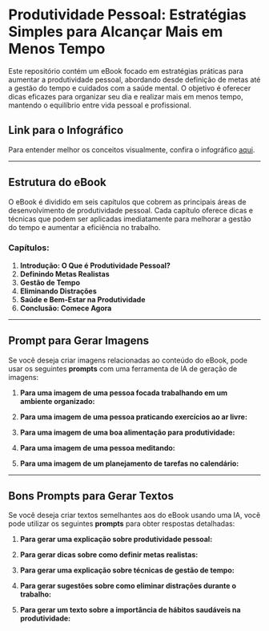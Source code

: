 # Produtividade Pessoal: Estratégias Simples para Alcançar Mais em Menos Tempo

Este repositório contém um eBook focado em estratégias práticas para aumentar a produtividade pessoal, abordando desde definição de metas até a gestão do tempo e cuidados com a saúde mental. O objetivo é oferecer dicas eficazes para organizar seu dia e realizar mais em menos tempo, mantendo o equilíbrio entre vida pessoal e profissional.

## Link para o Infográfico
Para entender melhor os conceitos visualmente, confira o infográfico [aqui](https://infograph.venngage.com/ps/irO2sVOlTM).

---

## Estrutura do eBook
O eBook é dividido em seis capítulos que cobrem as principais áreas de desenvolvimento de produtividade pessoal. Cada capítulo oferece dicas e técnicas que podem ser aplicadas imediatamente para melhorar a gestão do tempo e aumentar a eficiência no trabalho.

### Capítulos:
1. **Introdução: O Que é Produtividade Pessoal?**
2. **Definindo Metas Realistas**
3. **Gestão de Tempo**
4. **Eliminando Distrações**
5. **Saúde e Bem-Estar na Produtividade**
6. **Conclusão: Comece Agora**

---

## Prompt para Gerar Imagens

Se você deseja criar imagens relacionadas ao conteúdo do eBook, pode usar os seguintes **prompts** com uma ferramenta de IA de geração de imagens:

1. **Para uma imagem de uma pessoa focada trabalhando em um ambiente organizado:**

2. **Para uma imagem de uma pessoa praticando exercícios ao ar livre:**

3. **Para uma imagem de uma boa alimentação para produtividade:**

4. **Para uma imagem de uma pessoa meditando:**

5. **Para uma imagem de um planejamento de tarefas no calendário:**

---

## Bons Prompts para Gerar Textos

Se você deseja criar textos semelhantes aos do eBook usando uma IA, você pode utilizar os seguintes **prompts** para obter respostas detalhadas:

1. **Para gerar uma explicação sobre produtividade pessoal:**

2. **Para gerar dicas sobre como definir metas realistas:**

3. **Para gerar uma explicação sobre técnicas de gestão de tempo:**

4. **Para gerar sugestões sobre como eliminar distrações durante o trabalho:**

5. **Para gerar um texto sobre a importância de hábitos saudáveis na produtividade:**
